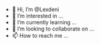 - 👋 Hi, I’m @Lexdeni
- 👀 I’m interested in ...
- 🌱 I’m currently learning ...
- 💞️ I’m looking to collaborate on ...
- 📫 How to reach me ...

<!---
Lexdeni/Lexdeni is a ✨ special ✨ repository because its `README.md` (this file) appears on your GitHub profile.
You can click the Preview link to take a look at your changes.
--->
